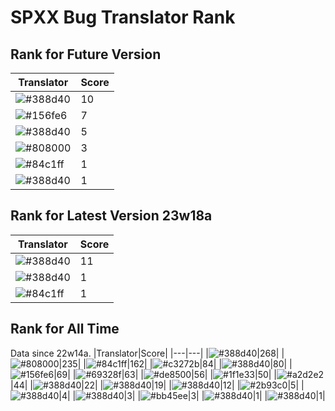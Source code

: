 # SPXX Bug Translator Rank
## Rank for Future Version
|Translator|Score|
|---|---|
|![#388d40](https://img.shields.io/static/v1?label=&message=yzy32767&color=388d40&style=flat-square)|10|
|![#156fe6](https://img.shields.io/static/v1?label=&message=Lakeus&color=156fe6&style=flat-square)|7|
|![#388d40](https://img.shields.io/static/v1?label=&message=Hatsuki_kiri&color=388d40&style=flat-square)|5|
|![#808000](https://img.shields.io/static/v1?label=&message=Olvcpr423&color=808000&style=flat-square)|3|
|![#84c1ff](https://img.shields.io/static/v1?label=&message=Don_Trueno&color=84c1ff&style=flat-square)|1|
|![#388d40](https://img.shields.io/static/v1?label=&message=dianliang&color=388d40&style=flat-square)|1|
## Rank for Latest Version 23w18a
|Translator|Score|
|---|---|
|![#388d40](https://img.shields.io/static/v1?label=&message=Hatsuki_kiri&color=388d40&style=flat-square)|11|
|![#388d40](https://img.shields.io/static/v1?label=&message=yzy32767&color=388d40&style=flat-square)|1|
|![#84c1ff](https://img.shields.io/static/v1?label=&message=Don_Trueno&color=84c1ff&style=flat-square)|1|
## Rank for All Time
Data since 22w14a.
|Translator|Score|
|---|---|
|![#388d40](https://img.shields.io/static/v1?label=&message=Hatsuki_kiri&color=388d40&style=flat-square)|268|
|![#808000](https://img.shields.io/static/v1?label=&message=Olvcpr423&color=808000&style=flat-square)|235|
|![#84c1ff](https://img.shields.io/static/v1?label=&message=Don_Trueno&color=84c1ff&style=flat-square)|162|
|![#c3272b](https://img.shields.io/static/v1?label=&message=LeYangZi&color=c3272b&style=flat-square)|84|
|![#388d40](https://img.shields.io/static/v1?label=&message=yzy32767&color=388d40&style=flat-square)|80|
|![#156fe6](https://img.shields.io/static/v1?label=&message=Lakeus&color=156fe6&style=flat-square)|69|
|![#69328f](https://img.shields.io/static/v1?label=&message=Ricolove&color=69328f&style=flat-square)|63|
|![#de8500](https://img.shields.io/static/v1?label=&message=AkashaMCPK&color=de8500&style=flat-square)|56|
|![#1f1e33](https://img.shields.io/static/v1?label=&message=DrLee_lihr&color=1f1e33&style=flat-square)|50|
|![#a2d2e2](https://img.shields.io/static/v1?label=&message=NoMathExpectation&color=a2d2e2&style=flat-square)|44|
|![#388d40](https://img.shields.io/static/v1?label=&message=dianliang&color=388d40&style=flat-square)|22|
|![#388d40](https://img.shields.io/static/v1?label=&message=KK899&color=388d40&style=flat-square)|19|
|![#388d40](https://img.shields.io/static/v1?label=&message=KatMelon&color=388d40&style=flat-square)|12|
|![#2b93c0](https://img.shields.io/static/v1?label=&message=Light_Beacon&color=2b93c0&style=flat-square)|5|
|![#388d40](https://img.shields.io/static/v1?label=&message=PercyDan&color=388d40&style=flat-square)|4|
|![#388d40](https://img.shields.io/static/v1?label=&message=KaplanSteve&color=388d40&style=flat-square)|3|
|![#bb45ee](https://img.shields.io/static/v1?label=&message=XiTieShiZ&color=bb45ee&style=flat-square)|3|
|![#388d40](https://img.shields.io/static/v1?label=&message=Seayay&color=388d40&style=flat-square)|1|
|![#388d40](https://img.shields.io/static/v1?label=&message=lihl&color=388d40&style=flat-square)|1|